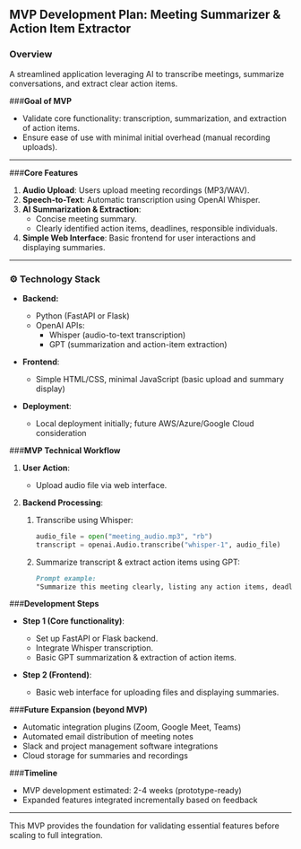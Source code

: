 ## MVP Development Plan: Meeting Summarizer & Action Item Extractor

### **Overview**
A streamlined application leveraging AI to transcribe meetings, summarize conversations, and extract clear action items.

###**Goal of MVP**
- Validate core functionality: transcription, summarization, and extraction of action items.
- Ensure ease of use with minimal initial overhead (manual recording uploads).

---

###**Core Features**
1. **Audio Upload**: Users upload meeting recordings (MP3/WAV).
2. **Speech-to-Text**: Automatic transcription using OpenAI Whisper.
3. **AI Summarization & Extraction**:
   - Concise meeting summary.
   - Clearly identified action items, deadlines, responsible individuals.
4. **Simple Web Interface**: Basic frontend for user interactions and displaying summaries.

---

### ⚙️ **Technology Stack**

- **Backend:**
  - Python (FastAPI or Flask)
  - OpenAI APIs:
    - Whisper (audio-to-text transcription)
    - GPT (summarization and action-item extraction)

- **Frontend**:
  - Simple HTML/CSS, minimal JavaScript (basic upload and summary display)

- **Deployment**:
  - Local deployment initially; future AWS/Azure/Google Cloud consideration

###**MVP Technical Workflow**

1. **User Action**:
   - Upload audio file via web interface.

2. **Backend Processing**:
   1. Transcribe using Whisper:
      ```python
      audio_file = open("meeting_audio.mp3", "rb")
      transcript = openai.Audio.transcribe("whisper-1", audio_file)
      ```

   2. Summarize transcript & extract action items using GPT:
      ```markdown
      Prompt example:
      "Summarize this meeting clearly, listing any action items, deadlines, and responsible people explicitly."
      ```

###**Development Steps**

- **Step 1 (Core functionality)**:
  - Set up FastAPI or Flask backend.
  - Integrate Whisper transcription.
  - Basic GPT summarization & extraction of action items.

- **Step 2 (Frontend)**:
  - Basic web interface for uploading files and displaying summaries.

###**Future Expansion (beyond MVP)**
- Automatic integration plugins (Zoom, Google Meet, Teams)
- Automated email distribution of meeting notes
- Slack and project management software integrations
- Cloud storage for summaries and recordings

###**Timeline**
- MVP development estimated: 2-4 weeks (prototype-ready)
- Expanded features integrated incrementally based on feedback

---

This MVP provides the foundation for validating essential features before scaling to full integration.


